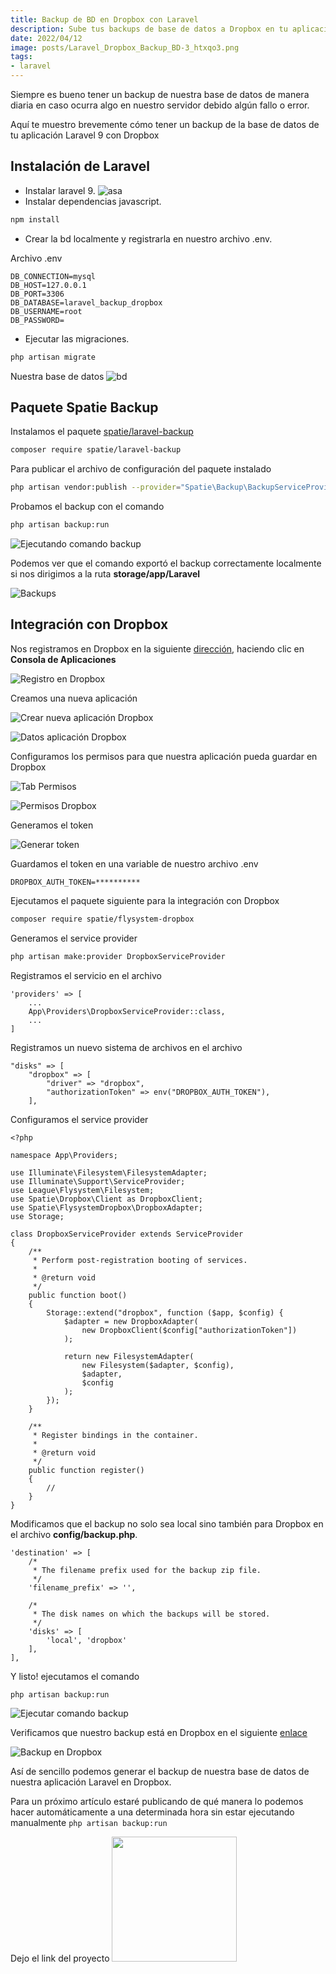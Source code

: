 ```yaml
---
title: Backup de BD en Dropbox con Laravel
description: Sube tus backups de base de datos a Dropbox en tu aplicación Laravel.
date: 2022/04/12
image: posts/Laravel_Dropbox_Backup_BD-3_htxqo3.png
tags:
- laravel
---
```

Siempre es bueno tener un backup de nuestra base de datos de manera diaria en caso ocurra algo en
nuestro servidor debido algún fallo o error.

Aquí te muestro brevemente cómo tener un backup de la base de datos de tu aplicación Laravel 9
con Dropbox

## Instalación de Laravel
- Instalar laravel 9.
![asa](https://res.cloudinary.com/dy09hqrno/image/upload/v1649787233/Captura_de_Pantalla_2022-04-12_a_la_s_11.46.20_rrawua.png)
- Instalar dependencias javascript.
```bash
npm install
```
- Crear la bd localmente y registrarla en nuestro archivo .env.

Archivo .env
```env
DB_CONNECTION=mysql
DB_HOST=127.0.0.1
DB_PORT=3306
DB_DATABASE=laravel_backup_dropbox
DB_USERNAME=root
DB_PASSWORD=
```
- Ejecutar las migraciones.
```bash
php artisan migrate
```

Nuestra base de datos
![bd](https://res.cloudinary.com/dy09hqrno/image/upload/v1649787349/Captura_de_Pantalla_2022-04-12_a_la_s_11.50.15_ok6i2c.png)

## Paquete Spatie Backup

Instalamos el paquete [spatie/laravel-backup](https://github.com/spatie/laravel-backup)

```bash
composer require spatie/laravel-backup
```

Para publicar el archivo de configuración del paquete instalado

```bash
php artisan vendor:publish --provider="Spatie\Backup\BackupServiceProvider"
```

Probamos el backup con el comando

```bash
php artisan backup:run
```

![Ejecutando comando backup](https://res.cloudinary.com/dy09hqrno/image/upload/v1649804826/Captura_de_Pantalla_2022-04-12_a_la_s_18.06.42_nw5cok.png)

Podemos ver que el comando exportó el backup correctamente localmente si nos dirigimos a la ruta
**storage/app/Laravel**

![Backups](https://res.cloudinary.com/dy09hqrno/image/upload/v1649805244/Captura_de_Pantalla_2022-04-12_a_la_s_18.13.57_hjrbu5.png)

## Integración con Dropbox

Nos registramos en Dropbox en la siguiente [dirección](https://www.dropbox.com/developers), haciendo clic en
**Consola de Aplicaciones**

![Registro en Dropbox](https://res.cloudinary.com/dy09hqrno/image/upload/v1649805611/Captura_de_Pantalla_2022-04-12_a_la_s_18.18.54_jnxk7i.png)

Creamos una nueva aplicación

![Crear nueva aplicación Dropbox](https://res.cloudinary.com/dy09hqrno/image/upload/v1649805752/Captura_de_Pantalla_2022-04-12_a_la_s_18.20.58_tnuncx.png)

![Datos aplicación Dropbox](https://res.cloudinary.com/dy09hqrno/image/upload/v1649806131/Captura_de_Pantalla_2022-04-12_a_la_s_18.28.14_v95xtu.png)

Configuramos los permisos para que nuestra aplicación pueda guardar en Dropbox

![Tab Permisos](https://res.cloudinary.com/dy09hqrno/image/upload/v1649864557/Captura_de_Pantalla_2022-04-13_a_la_s_10.41.51_foz0nf.png)

![Permisos Dropbox](https://res.cloudinary.com/dy09hqrno/image/upload/v1649864558/Captura_de_Pantalla_2022-04-13_a_la_s_10.42.23_kmdtsu.png)

Generamos el token

![Generar token](https://res.cloudinary.com/dy09hqrno/image/upload/v1649806287/Captura_de_Pantalla_2022-04-12_a_la_s_18.30.40_gd0dxb.png)

Guardamos el token en una variable de nuestro archivo .env
```env
DROPBOX_AUTH_TOKEN=**********
```

Ejecutamos el paquete siguiente para la integración con Dropbox

```bash
composer require spatie/flysystem-dropbox
```

Generamos el service provider

```bash
php artisan make:provider DropboxServiceProvider
```

Registramos el servicio en el archivo

```php[config/app.php]
'providers' => [
    ...
    App\Providers\DropboxServiceProvider::class,
    ...
]
```

Registramos un nuevo sistema de archivos en el archivo
```php[config/filesystems.php]
"disks" => [
    "dropbox" => [
        "driver" => "dropbox",
        "authorizationToken" => env("DROPBOX_AUTH_TOKEN"),
    ],
```

Configuramos el service provider
```php[app/Providers/DropboxServiceProvider.php]
<?php

namespace App\Providers;

use Illuminate\Filesystem\FilesystemAdapter;
use Illuminate\Support\ServiceProvider;
use League\Flysystem\Filesystem;
use Spatie\Dropbox\Client as DropboxClient;
use Spatie\FlysystemDropbox\DropboxAdapter;
use Storage;

class DropboxServiceProvider extends ServiceProvider
{
    /**
     * Perform post-registration booting of services.
     *
     * @return void
     */
    public function boot()
    {
        Storage::extend("dropbox", function ($app, $config) {
            $adapter = new DropboxAdapter(
                new DropboxClient($config["authorizationToken"])
            );

            return new FilesystemAdapter(
                new Filesystem($adapter, $config),
                $adapter,
                $config
            );
        });
    }

    /**
     * Register bindings in the container.
     *
     * @return void
     */
    public function register()
    {
        //
    }
}
```
Modificamos que el backup no solo sea local sino también para Dropbox en el archivo **config/backup.php**.
```php[config/backup.php]
'destination' => [
    /*
     * The filename prefix used for the backup zip file.
     */
    'filename_prefix' => '',
    
    /*
     * The disk names on which the backups will be stored.
     */
    'disks' => [
        'local', 'dropbox'
    ],
],
```

Y listo! ejecutamos el comando
```bash
php artisan backup:run
```

![Ejecutar comando backup](https://res.cloudinary.com/dy09hqrno/image/upload/v1649864762/Captura_de_Pantalla_2022-04-13_a_la_s_10.45.50_q8yvmu.png)

Verificamos que nuestro backup está en Dropbox en el siguiente [enlace](https://www.dropbox.com/home/Aplicaciones)

![Backup en Dropbox](https://res.cloudinary.com/dy09hqrno/image/upload/v1649864850/Captura_de_Pantalla_2022-04-13_a_la_s_10.47.24_rb4ej4.png)

Así de sencillo podemos generar el backup de nuestra base de datos de nuestra aplicación Laravel en Dropbox.

Para un próximo artículo estaré publicando de qué manera lo podemos hacer automáticamente a una determinada hora
sin estar ejecutando manualmente <code>php artisan backup:run</code>

Dejo el link del proyecto
<a href="https://github.com/javierpomachagua/laravel-backup-dropbox" target="_blank">
  <img width="200" src="https://res.cloudinary.com/dy09hqrno/image/upload/v1649865728/GitHub-logo-2-imagen_e9yypq.jpg">
</a>

